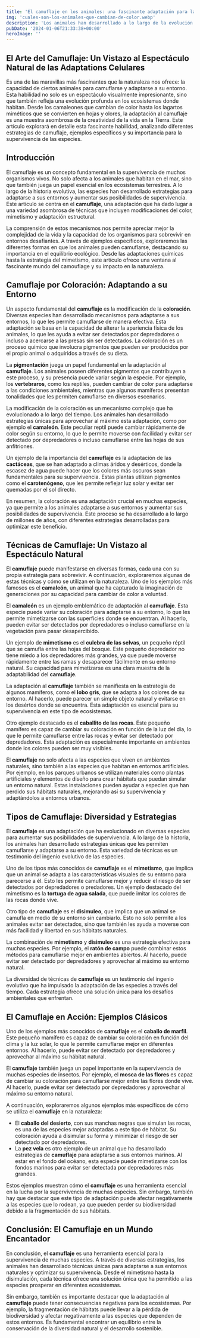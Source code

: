 ```yaml
---
title: 'El camuflaje en los animales: una fascinante adaptación para la supervivencia - Camuflaje Militar'
img: 'cuales-son-los-animales-que-cambian-de-color.webp'
description: 'Los animales han desarrollado a lo largo de la evolución numerosas estrategias para sobrevivir en sus hábitats naturales. Una de las adaptaciones más'
pubDate: '2024-01-06T21:33:38+00:00'
heroImage: ''
---
```

    
  ## El Arte del Camuflaje: Un Vistazo al Espectáculo Natural de las Adaptations Celulares

Es una de las maravillas más fascinantes que la naturaleza nos ofrece: la capacidad de ciertos animales para camuflarse y adaptarse a su entorno. Esta habilidad no solo es un espectáculo visualmente impresionante, sino que también refleja una evolución profunda en los ecosistemas donde habitan. Desde los camaleones que cambian de color hasta los lagartos miméticos que se convierten en hojas y olores, la adaptación al camuflaje es una muestra asombrosa de la creatividad de la vida en la Tierra. Este artículo explorará en detalle esta fascinante habilidad, analizando diferentes estrategias de camuflaje, ejemplos específicos y su importancia para la supervivencia de las especies.

## Introducción
El camuflaje es un concepto fundamental en la supervivencia de muchos organismos vivos. No solo afecta a los animales que habitan en el mar, sino que también juega un papel esencial en los ecosistemas terrestres. A lo largo de la historia evolutiva, las especies han desarrollado estrategias para adaptarse a sus entornos y aumentar sus posibilidades de supervivencia. Este artículo se centra en el **camuflaje**, una adaptación que ha dado lugar a una variedad asombrosa de técnicas que incluyen modificaciones del color, mimetismo y adaptación estructural.

La comprensión de estos mecanismos nos permite apreciar mejor la complejidad de la vida y la capacidad de los organismos para sobrevivir en entornos desafiantes. A través de ejemplos específicos, exploraremos las diferentes formas en que los animales pueden camuflarse, destacando su importancia en el equilibrio ecológico. Desde las adaptaciones químicas hasta la estrategia del mimetismo, este artículo ofrece una ventana al fascinante mundo del camouflage y su impacto en la naturaleza.

## Camuflaje por Coloración: Adaptando a su Entorno
Un aspecto fundamental del **camuflaje** es la modificación de la **coloración**. Diversas especies han desarrollado mecanismos para adaptarse a sus entornos, lo que les permite camuflarse de manera efectiva. Esta adaptación se basa en la capacidad de alterar la apariencia física de los animales, lo que les ayuda a evitar ser detectados por depredadores o incluso a acercarse a las presas sin ser detectados. La coloración es un proceso químico que involucra pigmentos que pueden ser producidos por el propio animal o adquiridos a través de su dieta.

La **pigmentación** juega un papel fundamental en la adaptación al **camuflaje**. Los animales poseen diferentes pigmentos que contribuyen a este proceso, y su presencia puede variar según la especie. Por ejemplo, los **vertebraros**, como los reptiles, pueden cambiar de color para adaptarse a las condiciones ambientales, mientras que algunos mamíferos presentan tonalidades que les permiten camuflarse en diversos escenarios.

La modificación de la coloración es un mecanismo complejo que ha evolucionado a lo largo del tiempo. Los animales han desarrollado estrategias únicas para aprovechar al máximo esta adaptación, como por ejemplo el **camaleón**. Este peculiar reptil puede cambiar rápidamente de color según su entorno, lo que le permite moverse con facilidad y evitar ser detectado por depredadores o incluso camuflarse entre las hojas de sus anfitriones.

Un ejemplo de la importancia del **camuflaje** es la adaptación de las **cactáceas**, que se han adaptado a climas áridos y desérticos, donde la escasez de agua puede hacer que los colores más oscuros sean fundamentales para su supervivencia. Estas plantas utilizan pigmentos como el **carotenógeno**, que les permite reflejar luz solar y evitar ser quemadas por el sol directo.

En resumen, la coloración es una adaptación crucial en muchas especies, ya que permite a los animales adaptarse a sus entornos y aumentar sus posibilidades de supervivencia. Este proceso se ha desarrollado a lo largo de millones de años, con diferentes estrategias desarrolladas para optimizar este beneficio.

## Técnicas de Camuflaje: Un Vistazo al Espectáculo Natural
El **camuflaje** puede manifestarse en diversas formas, cada una con su propia estrategia para sobrevivir. A continuación, exploraremos algunas de estas técnicas y cómo se utilizan en la naturaleza. Uno de los ejemplos más famosos es el **camaleón**, un animal que ha capturado la imaginación de generaciones por su capacidad para cambiar de color a voluntad.

El **camaleón** es un ejemplo emblemático de adaptación al **camuflaje**. Esta especie puede variar su coloración para adaptarse a su entorno, lo que les permite mimetizarse con las superficies donde se encuentran. Al hacerlo, pueden evitar ser detectados por depredadores o incluso camuflarse en la vegetación para pasar desapercibido.

Un ejemplo de **mimetismo** es el **culebra de las selvas**, un pequeño réptil que se camufla entre las hojas del bosque. Este pequeño depredador no tiene miedo a los depredadores más grandes, ya que puede moverse rápidamente entre las ramas y desaparecer fácilmente en su entorno natural. Su capacidad para mimetizarse es una clara muestra de la adaptabilidad del **camuflaje**.

La adaptación al **camuflaje** también se manifiesta en la estrategia de algunos mamíferos, como el **lobo gris**, que se adapta a los colores de su entorno. Al hacerlo, puede parecer un simple objeto natural y evitarse en los desértos donde se encuentra. Esta adaptación es esencial para su supervivencia en este tipo de ecosistemas.

Otro ejemplo destacado es el **caballito de las rocas**. Este pequeño mamífero es capaz de cambiar su coloración en función de la luz del día, lo que le permite camuflarse entre las rocas y evitar ser detectado por depredadores. Esta adaptación es especialmente importante en ambientes donde los colores pueden ser muy visibles.

El **camuflaje** no solo afecta a las especies que viven en ambientes naturales, sino también a las especies que habitan en entornos artificiales. Por ejemplo, en los parques urbanos se utilizan materiales como plantas artificiales y elementos de diseño para crear hábitats que puedan simular un entorno natural. Estas instalaciones pueden ayudar a especies que han perdido sus hábitats naturales, mejorando así su supervivencia y adaptándolos a entornos urbanos.

## Tipos de Camuflaje: Diversidad y Estrategias
El **camuflaje** es una adaptación que ha evolucionado en diversas especies para aumentar sus posibilidades de supervivencia. A lo largo de la historia, los animales han desarrollado estrategias únicas que les permiten camuflarse y adaptarse a su entorno. Esta variedad de técnicas es un testimonio del ingenio evolutivo de las especies.

Uno de los tipos más conocidos de **camuflaje** es el **mimetismo**, que implica que un animal se adapta a las características visuales de su entorno para parecerse a él. Esto les permite camuflarse mejor y reducir el riesgo de ser detectados por depredadores o predadores. Un ejemplo destacado del mimetismo es la **tortuga de agua salada**, que puede imitar los colores de las rocas donde vive.

Otro tipo de **camuflaje** es el **disimuleo**, que implica que un animal se camufla en medio de su entorno sin cambiarlo. Esto no solo permite a los animales evitar ser detectados, sino que también les ayuda a moverse con más facilidad y libertad en sus hábitats naturales.

La combinación de **mimetismo** y **disimuleo** es una estrategia efectiva para muchas especies. Por ejemplo, el **ratón de campo** puede combinar estos métodos para camuflarse mejor en ambientes abiertos. Al hacerlo, puede evitar ser detectado por depredadores y aprovechar al máximo su entorno natural.

La diversidad de técnicas de **camuflaje** es un testimonio del ingenio evolutivo que ha impulsado la adaptación de las especies a través del tiempo. Cada estrategia ofrece una solución única para los desafíos ambientales que enfrentan.
## El Camuflaje en Acción: Ejemplos Clásicos
Uno de los ejemplos más conocidos de **camuflaje** es el **caballo de marfil**. Este pequeño mamífero es capaz de cambiar su coloración en función del clima y la luz solar, lo que le permite camuflarse mejor en diferentes entornos. Al hacerlo, puede evitar ser detectado por depredadores y aprovechar al máximo su hábitat natural.

El **camuflaje** también juega un papel importante en la supervivencia de muchas especies de insectos. Por ejemplo, el **mosca de las flores** es capaz de cambiar su coloración para camuflarse mejor entre las flores donde vive. Al hacerlo, puede evitar ser detectado por depredadores y aprovechar al máximo su entorno natural.

A continuación, exploraremos algunos ejemplos más específicos de cómo se utiliza el **camuflaje** en la naturaleza:

* El **caballo del desierto**, con sus manchas negras que simulan las rocas, es una de las especies mejor adaptadas a este tipo de hábitat. Su coloración ayuda a disimular su forma y minimizar el riesgo de ser detectado por depredadores.
* La **pez vela** es otro ejemplo de un animal que ha desarrollado estrategias de **camuflaje** para adaptarse a sus entornos marinos. Al estar en el fondo del océano, esta especie puede mimetizarse con los fondos marinos para evitar ser detectada por depredadores más grandes.

Estos ejemplos muestran cómo el **camuflaje** es una herramienta esencial en la lucha por la supervivencia de muchas especies. Sin embargo, también hay que destacar que este tipo de adaptación puede afectar negativamente a las especies que lo rodean, ya que pueden perder su biodiversidad debido a la fragmentación de sus hábitats.

## Conclusión: El Camuflaje en un Mundo Encantador
En conclusión, el **camuflaje** es una herramienta esencial para la supervivencia de muchas especies. A través de diversas estrategias, los animales han desarrollado técnicas únicas para adaptarse a sus entornos naturales y optimizar su supervivencia. Desde el mimetismo hasta la disimulación, cada técnica ofrece una solución única que ha permitido a las especies prosperar en diferentes ecosistemas.

Sin embargo, también es importante destacar que la adaptación al **camuflaje** puede tener consecuencias negativas para los ecosistemas. Por ejemplo, la fragmentación de hábitats puede llevar a la pérdida de biodiversidad y afectar negativamente a las especies que dependen de estos entornos. Es fundamental encontrar un equilibrio entre la conservación de la diversidad natural y el desarrollo sostenible.
  